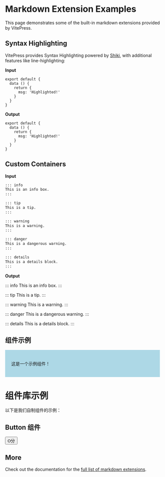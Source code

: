 # Markdown Extension Examples

This page demonstrates some of the built-in markdown extensions provided by VitePress.

## Syntax Highlighting

VitePress provides Syntax Highlighting powered by [Shiki](https://github.com/shikijs/shiki), with additional features like line-highlighting:

**Input**

````js{1}
export default {
  data () {
    return {
      msg: 'Highlighted!'
    }
  }
}
````

**Output**

```js{4}
export default {
  data () {
    return {
      msg: 'Highlighted!'
    }
  }
}
```

## Custom Containers

**Input**

```md
::: info
This is an info box.
:::

::: tip
This is a tip.
:::

::: warning
This is a warning.
:::

::: danger
This is a dangerous warning.
:::

::: details
This is a details block.
:::
```

**Output**

::: info
This is an info box.
:::

::: tip
This is a tip.
:::

::: warning
This is a warning.
:::

::: danger
This is a dangerous warning.
:::

::: details
This is a details block.
:::

## 组件示例
<div style="background-color: lightblue; padding: 20px;">
  <p>这是一个示例组件！</p>
</div>

# 组件库示例

以下是我们自制组件的示例：

## Button 组件
<script setup>
import Button from './components/button.vue'
</script>
<Button color="green" variant="primary">
  O分
</Button>


## More

Check out the documentation for the [full list of markdown extensions](https://vitepress.dev/guide/markdown).
